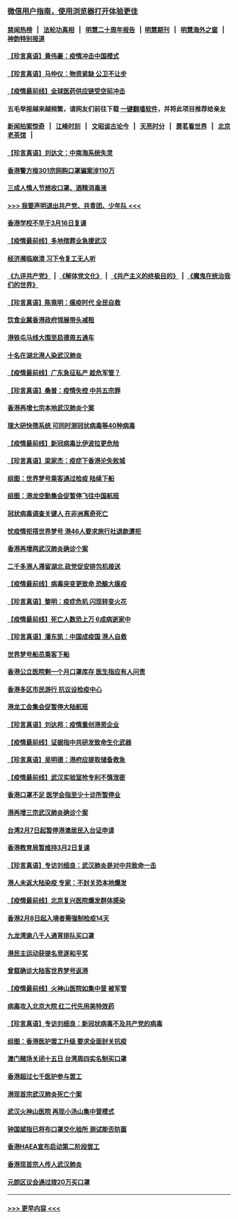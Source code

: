 ### [微信用户指南，使用浏览器打开体验更佳](https://github.com/gfw-breaker/banned-news1/blob/master/indexes/wechat-guide.md?t=0)
#### [禁闻热榜](热点新闻.md?t=0)  &nbsp;&nbsp;|&nbsp;&nbsp; [法轮功真相](https://github.com/gfw-breaker/truth/blob/master/README.md?t=0) &nbsp;&nbsp;|&nbsp;&nbsp; [明慧二十周年报告](https://github.com/gfw-breaker/mh-reports/blob/master/README.md?t=0) &nbsp;&nbsp;|&nbsp;&nbsp;[明慧期刊](https://github.com/gfw-breaker/mh-qikan) &nbsp;&nbsp;|&nbsp;&nbsp; [明慧海外之窗](https://github.com/gfw-breaker/mh-news/blob/master/README.md?t=0) &nbsp;&nbsp;|&nbsp;&nbsp; [神韵特别报道](https://github.com/gfw-breaker/mh-news/blob/master/shenyun.md?t=0)
#### [【珍言真语】黄伟豪：疫情冲击中国模式](../pages/nsc415/n11873482.md?t=02170833) 
#### [【珍言真语】马仲仪：物资紧缺 公卫不让步](../pages/nsc415/n11872315.md?t=02170833) 
#### [【疫情最前线】全球医药供应链受空前冲击](../pages/nsc415/n11869614.md?t=02170833) 
#### 五毛举报越来越频繁，请网友们前往下载 [一键翻墙软件](https://github.com/gfw-breaker/ssr-accounts)，并将此项目推荐给亲友
#### [新闻拍案惊奇](https://github.com/gfw-breaker/banned-news1/blob/master/pages/link4.md) &nbsp;&nbsp;|&nbsp;&nbsp; [江峰时刻](https://github.com/gfw-breaker/banned-news1/blob/master/pages/link4.md) &nbsp;&nbsp;|&nbsp;&nbsp; [文昭谈古论今](https://github.com/gfw-breaker/banned-news1/blob/master/pages/link4.md) &nbsp;&nbsp;|&nbsp;&nbsp; [天亮时分](https://github.com/gfw-breaker/banned-news1/blob/master/pages/link4.md) &nbsp;&nbsp;|&nbsp;&nbsp; [萧茗看世界](https://github.com/gfw-breaker/banned-news1/blob/master/pages/link4.md) &nbsp;&nbsp;|&nbsp;&nbsp; [北京老茶馆](https://github.com/gfw-breaker/banned-news1/blob/master/pages/link4.md) &nbsp;&nbsp;|&nbsp;&nbsp; 
#### [【珍言真语】刘达文：中南海系统失灵](../pages/nsc415/n11869465.md?t=02170833) 
#### [香港警方接301宗网购口罩骗案涉110万](../pages/nsc415/n11867572.md?t=02170833) 
#### [三成人情人节想收口罩、酒精消毒液](../pages/nsc415/n11867523.md?t=02170833) 
#### [>>> 我要声明退出共产党、共青团、少年队 <<<](https://github.com/begood0513/goodnews/blob/master/quit/letter.md) 
#### [香港学校不早于3月16日复课](../pages/nsc415/n11867498.md?t=02170833) 
#### [【疫情最前线】多地殡葬业急援武汉](../pages/nsc415/n11866914.md?t=02170833) 
#### [经济濒临崩溃 习下令复工无人听](../pages/nsc415/n11867269.md?t=02170833) 
#### [《九评共产党》](https://github.com/begood0513/9ping.md/blob/master/README.md) &nbsp;|&nbsp; [《解体党文化》](../../../../jtdwh.md/blob/master/README.md)  &nbsp;|&nbsp; [《共产主义的终极目的》](../../../../gczydzjmd.md/blob/master/README.md) &nbsp;|&nbsp; [《魔鬼在统治我们的世界》](../../../../mgztzwmdsj.md/blob/master/README.md) 
#### [【珍言真语】陈竟明：瘟疫时代 全民自救](../pages/nsc415/n11866765.md?t=02170833) 
#### [饮食业冀香港政府领展带头减租](../pages/nsc415/n11864876.md?t=02170833) 
#### [港铁屯马线大围至启德周五通车](../pages/nsc415/n11864842.md?t=02170833) 
#### [十名在湖北港人染武汉肺炎](../pages/nsc415/n11864807.md?t=02170833) 
#### [【疫情最前线】广东急征私产 趁危军管？](../pages/nsc415/n11864205.md?t=02170833) 
#### [【珍言真语】桑普：疫情失控 中共五宗罪](../pages/nsc415/n11864157.md?t=02170833) 
#### [香港再增七宗本地武汉肺炎个案](../pages/nsc415/n11862405.md?t=02170833) 
#### [理大研快筛系统 可同时测冠状病毒等40种病毒](../pages/nsc415/n11862376.md?t=02170833) 
#### [【疫情最前线】新冠病毒比伊波拉更危险](../pages/nsc415/n11862199.md?t=02170833) 
#### [【珍言真语】梁家杰：疫症下香港沦失败城](../pages/nsc415/n11861588.md?t=02170833) 
#### [组图：世界梦号乘客通过检疫 陆续下船](../pages/nsc415/n11858302.md?t=02170833) 
#### [组图：港龙空勤集会促暂停飞往中国航班](../pages/nsc415/n11858190.md?t=02170833) 
#### [冠状病毒调查关键人 在非洲离奇死亡](../pages/nsc415/n11859798.md?t=02170833) 
#### [忧疫情拒搭世界梦号 港46人要求旅行社退款遭拒](../pages/nsc415/n11859849.md?t=02170833) 
#### [香港再增两武汉肺炎确诊个案](../pages/nsc415/n11859833.md?t=02170833) 
#### [二千多港人滞留湖北 政党促安排包机接送](../pages/nsc415/n11859831.md?t=02170833) 
#### [【疫情最前线】病毒突变更致命 恐酿大瘟疫](../pages/nsc415/n11859604.md?t=02170833) 
#### [【珍言真语】黎明：疫症危机 闪现转变火花](../pages/nsc415/n11859199.md?t=02170833) 
#### [【疫情最前线】死亡人数恐上万 6成病逝家中](../pages/nsc415/n11856687.md?t=02170833) 
#### [【珍言真语】潘东凯：中国成疫国 港人自救](../pages/nsc415/n11856962.md?t=02170833) 
#### [世界梦号船员乘客下船](../pages/nsc415/n11856883.md?t=02170833) 
#### [香港公立医院剩一个月口罩库存 医生指应有人问责](../pages/nsc415/n11856875.md?t=02170833) 
#### [香港多区市民游行 抗议设检疫中心](../pages/nsc415/n11856866.md?t=02170833) 
#### [港龙工会集会促暂停大陆航班](../pages/nsc415/n11856840.md?t=02170833) 
#### [【珍言真语】刘达邦：疫情重创港资企业](../pages/nsc415/n11854274.md?t=02170833) 
#### [【疫情最前线】证据指中共研发致命生化武器](../pages/nsc415/n11853087.md?t=02170833) 
#### [【珍言真语】吴明德：港府应提取储备救急](../pages/nsc415/n11852734.md?t=02170833) 
#### [【疫情最前线】武汉实验室抢专利不慎泄密](../pages/nsc415/n11850310.md?t=02170833) 
#### [香港口罩不足 医学会指至少十诊所暂停业](../pages/nsc415/n11850301.md?t=02170833) 
#### [港再增三宗武汉肺炎确诊个案](../pages/nsc415/n11850328.md?t=02170833) 
#### [台湾2月7日起暂停港澳居民入台证申请](../pages/nsc415/n11850304.md?t=02170833) 
#### [香港教育局暂维持3月2日复课](../pages/nsc415/n11850260.md?t=02170833) 
#### [【珍言真语】专访刘细良：武汉肺炎是对中共致命一击](../pages/nsc415/n11849934.md?t=02170833) 
#### [港人未返大陆染疫 专家：不封关恐本地爆发](../pages/nsc415/n11848021.md?t=02170833) 
#### [【疫情最前线】北京复兴医院爆发群体感染](../pages/nsc415/n11847626.md?t=02170833) 
#### [香港2月8日起入境者需强制检疫14天](../pages/nsc415/n11847658.md?t=02170833) 
#### [九龙湾逾八千人通宵排队买口罩](../pages/nsc415/n11847647.md?t=02170833) 
#### [港民主运动获提名竞逐和平奖](../pages/nsc415/n11847633.md?t=02170833) 
#### [曾载确诊大陆客世界梦号返港](../pages/nsc415/n11847608.md?t=02170833) 
#### [【疫情最前线】火神山医院如集中营 被军管](../pages/nsc415/n11847524.md?t=02170833) 
#### [病毒攻入北京大院 红二代先用美特效药](../pages/nsc415/n11847427.md?t=02170833) 
#### [【珍言真语】专访刘细良：新冠状病毒不及共产党的病毒](../pages/nsc415/n11847164.md?t=02170833) 
#### [组图：香港医护罢工升级 要求全面封关抗疫](../pages/nsc415/n11844107.md?t=02170833) 
#### [澳门赌场关闭十五日 台湾周四实名制买口罩](../pages/nsc415/n11845083.md?t=02170833) 
#### [香港超过七千医护参与罢工](../pages/nsc415/n11845051.md?t=02170833) 
#### [港现首宗武汉肺炎死亡个案](../pages/nsc415/n11844998.md?t=02170833) 
#### [武汉火神山医院 再现小汤山集中营模式](../pages/nsc415/n11844763.md?t=02170833) 
#### [钟国斌指已将布口罩交化验所 测试能否防菌](../pages/nsc415/n11842783.md?t=02170833) 
#### [香港HAEA宣布启动第二阶段罢工](../pages/nsc415/n11842723.md?t=02170833) 
#### [香港现首宗人传人武汉肺炎](../pages/nsc415/n11842766.md?t=02170833) 
#### [元朗区议会通过拨20万买口罩](../pages/nsc415/n11842754.md?t=02170833) 

----
#### [ >>> 更早内容 <<< ](../indexes/nsc415-earlier.md)
